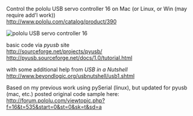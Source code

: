 Control the pololu USB servo controller 16 on Mac (or Linux, or Win (may require add'l work))   
<http://www.pololu.com/catalog/product/390>

![pololu USB servo controller 16](https://github.com/jimfmunro/pyPololuSC-USB/raw/master/img/pyPololuSC-USB.jpg)

basic code via *pyusb* site   
<http://sourceforge.net/projects/pyusb/>   
<http://pyusb.sourceforge.net/docs/1.0/tutorial.html>

with some additional help from _USB in a Nutshell_
<http://www.beyondlogic.org/usbnutshell/usb1.shtml>

Based on my previous work using pySerial (linux), but updated for pyusb (mac, etc.) 
posted original code sample here:   
<http://forum.pololu.com/viewtopic.php?f=16&t=535&start=0&st=0&sk=t&sd=a>